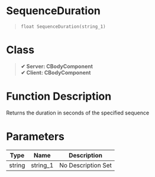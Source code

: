 # SequenceDuration
> `float SequenceDuration(string_1)`
# Class
> __✔ Server: CBodyComponent__  
> __✔ Client: CBodyComponent__  
# Function Description
Returns the duration in seconds of the specified sequence
# Parameters
Type|Name|Description
--|--|--
string|string_1|No Description Set
